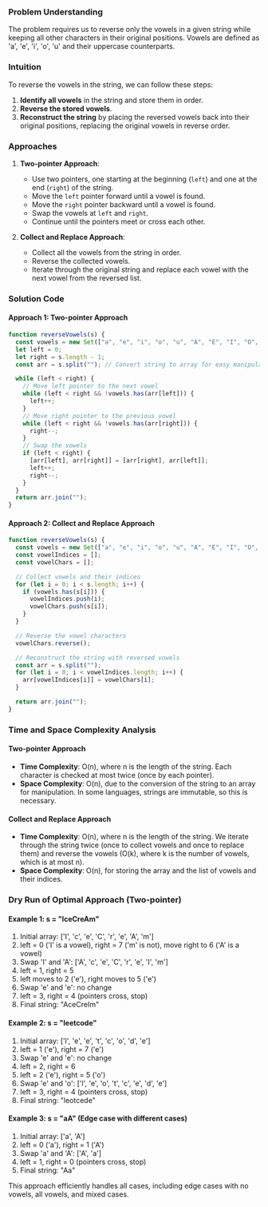 ### Problem Understanding

The problem requires us to reverse only the vowels in a given string while keeping all other characters in their original positions. Vowels are defined as 'a', 'e', 'i', 'o', 'u' and their uppercase counterparts.

### Intuition

To reverse the vowels in the string, we can follow these steps:

1. **Identify all vowels** in the string and store them in order.
2. **Reverse the stored vowels**.
3. **Reconstruct the string** by placing the reversed vowels back into their original positions, replacing the original vowels in reverse order.

### Approaches

1. **Two-pointer Approach**:

   - Use two pointers, one starting at the beginning (`left`) and one at the end (`right`) of the string.
   - Move the `left` pointer forward until a vowel is found.
   - Move the `right` pointer backward until a vowel is found.
   - Swap the vowels at `left` and `right`.
   - Continue until the pointers meet or cross each other.

2. **Collect and Replace Approach**:
   - Collect all the vowels from the string in order.
   - Reverse the collected vowels.
   - Iterate through the original string and replace each vowel with the next vowel from the reversed list.

### Solution Code

#### Approach 1: Two-pointer Approach

```javascript
function reverseVowels(s) {
  const vowels = new Set(["a", "e", "i", "o", "u", "A", "E", "I", "O", "U"]);
  let left = 0;
  let right = s.length - 1;
  const arr = s.split(""); // Convert string to array for easy manipulation

  while (left < right) {
    // Move left pointer to the next vowel
    while (left < right && !vowels.has(arr[left])) {
      left++;
    }
    // Move right pointer to the previous vowel
    while (left < right && !vowels.has(arr[right])) {
      right--;
    }
    // Swap the vowels
    if (left < right) {
      [arr[left], arr[right]] = [arr[right], arr[left]];
      left++;
      right--;
    }
  }
  return arr.join("");
}
```

#### Approach 2: Collect and Replace Approach

```javascript
function reverseVowels(s) {
  const vowels = new Set(["a", "e", "i", "o", "u", "A", "E", "I", "O", "U"]);
  const vowelIndices = [];
  const vowelChars = [];

  // Collect vowels and their indices
  for (let i = 0; i < s.length; i++) {
    if (vowels.has(s[i])) {
      vowelIndices.push(i);
      vowelChars.push(s[i]);
    }
  }

  // Reverse the vowel characters
  vowelChars.reverse();

  // Reconstruct the string with reversed vowels
  const arr = s.split("");
  for (let i = 0; i < vowelIndices.length; i++) {
    arr[vowelIndices[i]] = vowelChars[i];
  }

  return arr.join("");
}
```

### Time and Space Complexity Analysis

#### Two-pointer Approach

- **Time Complexity**: O(n), where n is the length of the string. Each character is checked at most twice (once by each pointer).
- **Space Complexity**: O(n), due to the conversion of the string to an array for manipulation. In some languages, strings are immutable, so this is necessary.

#### Collect and Replace Approach

- **Time Complexity**: O(n), where n is the length of the string. We iterate through the string twice (once to collect vowels and once to replace them) and reverse the vowels (O(k), where k is the number of vowels, which is at most n).
- **Space Complexity**: O(n), for storing the array and the list of vowels and their indices.

### Dry Run of Optimal Approach (Two-pointer)

#### Example 1: s = "IceCreAm"

1. Initial array: ['I', 'c', 'e', 'C', 'r', 'e', 'A', 'm']
2. left = 0 ('I' is a vowel), right = 7 ('m' is not), move right to 6 ('A' is a vowel)
3. Swap 'I' and 'A': ['A', 'c', 'e', 'C', 'r', 'e', 'I', 'm']
4. left = 1, right = 5
5. left moves to 2 ('e'), right moves to 5 ('e')
6. Swap 'e' and 'e': no change
7. left = 3, right = 4 (pointers cross, stop)
8. Final string: "AceCreIm"

#### Example 2: s = "leetcode"

1. Initial array: ['l', 'e', 'e', 't', 'c', 'o', 'd', 'e']
2. left = 1 ('e'), right = 7 ('e')
3. Swap 'e' and 'e': no change
4. left = 2, right = 6
5. left = 2 ('e'), right = 5 ('o')
6. Swap 'e' and 'o': ['l', 'e', 'o', 't', 'c', 'e', 'd', 'e']
7. left = 3, right = 4 (pointers cross, stop)
8. Final string: "leotcede"

#### Example 3: s = "aA" (Edge case with different cases)

1. Initial array: ['a', 'A']
2. left = 0 ('a'), right = 1 ('A')
3. Swap 'a' and 'A': ['A', 'a']
4. left = 1, right = 0 (pointers cross, stop)
5. Final string: "Aa"

This approach efficiently handles all cases, including edge cases with no vowels, all vowels, and mixed cases.
